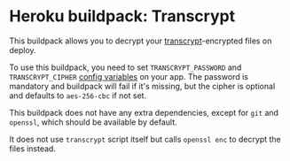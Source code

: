 Heroku buildpack: Transcrypt
============================

This buildpack allows you to decrypt your [transcrypt](transcrypt)-encrypted
files on deploy.

To use this buildpack, you need to set `TRANSCRYPT_PASSWORD` and
`TRANSCRYPT_CIPHER` [config variables](config-vars) on your app.
The password is mandatory and buildpack will fail if it's missing, but
the cipher is optional and defaults to `aes-256-cbc` if not set.

This buildpack does not have any extra dependencies, except for `git` and
`openssl`, which should be available by default.

It does not use `transcrypt` script itself but calls `openssl enc` to
decrypt the files instead.


[transcrypt]: https://github.com/elasticdog/transcrypt
[config-vars]: https://devcenter.heroku.com/articles/config-vars
